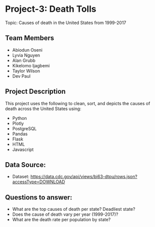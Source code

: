 # Project-3: Death Tolls
Topic: Causes of death in the United States from 1999-2017

## Team Members
- Abiodun Oseni
- Lyvia Nguyen
- Alan Grubb
- Kikelomo Ijagbemi
- Taylor Wilson
- Dev Paul

## Project Description
This project uses the following to clean, sort, and depicts the causes of death across the United States using: 

- Python
- Plotly
- PostgreSQL
- Pandas
- Flask
- HTML
- Javascript

## Data Source:
- Dataset: https://data.cdc.gov/api/views/bi63-dtpu/rows.json?accessType=DOWNLOAD
  
## Questions to answer:
- What are the top causes of death per state? Deadliest state?
- Does the cause of death vary per year (1999-2017)?
- What are the death rate per population by state?
